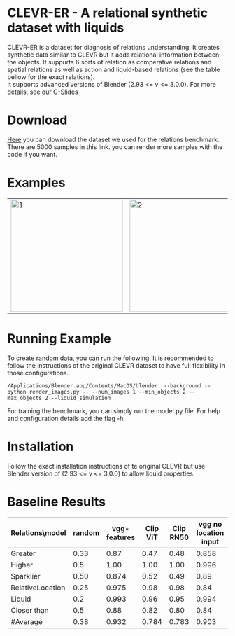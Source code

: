 # CLEVR-ER - A relational synthetic dataset with liquids

CLEVR-ER is a dataset for diagnosis of relations understanding. It creates synthetic data similar to CLEVR but it adds relational information between the objects.
It suppurts 6 sorts of relation as comperative relations and spatial relations as well as action and liquid-based relations (see the table bellow for the exact relations).  
It supports advanced versions of Blender (2.93 <= v <= 3.0.0). 
For more details, see our [G-Slides](https://docs.google.com/presentation/d/18cVUpvwEqYvGGdlF3Xw5WhNWMEfh4aGvlJjgJAnGhG0/edit?usp=sharing)

# Download 

[Here](https://drive.google.com/file/d/1thvwm6BochjJcTgCNSlOvbULzlSZl4q6/view?usp=sharing) you can download the dataset we used for the relations benchmark. There are 5000 samples in this link. you can render more samples with the code if you want.

# Examples 

<table>
  <tr>
    <td> <img src="https://github.com/yoterel/CLEVR-ER/blob/main/resource/splash1.png"  alt="1" width = 256px height = 256px ></td>
    <td> <img src="https://github.com/yoterel/CLEVR-ER/blob/main/resource/splash2.png"  alt="2" width = 256px height = 256px ></td>
    <td> <img src="https://github.com/yoterel/CLEVR-ER/blob/main/resource/splash3.png"  alt="3" width = 256px height = 256px ></td>
   </tr>
</table>

# Running Example
To create random data, you can run the following. It is recommended to follow the instructions of the original CLEVR dataset to have full flexibility in those configurations.
```
/Applications/Blender.app/Contents/MacOS/blender  --background --python render_images.py -- --num_images 1 --min_objects 2 --max_objects 2 --liquid_simulation
```

For training the benchmark, you can simply run the model.py file. For help and configuration details add the flag -h.

# Installation
Follow the exact installation instructions of te original CLEVR but use Blender version of (2.93 <= v <= 3.0.0) to allow liquid properties.

# Baseline Results

| Relations\model| random | vgg-features | Clip ViT | Clip RN50 | vgg no location input
| ---            |    --- | ---          | ---      |---        |---
| Greater        | 0.33    | 0.87        | 0.47     | 0.48      | 0.858 
| Higher         | 0.5     | 1.00        | 1.00     | 1.00      | 0.996 
| Sparklier      | 0.50    | 0.874       | 0.52     | 0.49      | 0.89  
| RelativeLocation|0.25    | 0.975       | 0.98     | 0.98      | 0.84 
| Liquid         | 0.2     | 0.993       | 0.96     | 0.95      | 0.994 
| Closer than    | 0.5     | 0.88        | 0.82     | 0.80      | 0.84 
| #Average       | 0.38    | 0.932       | 0.784     | 0.783    | 0.903 
